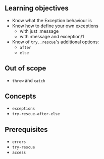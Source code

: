 ## Learning objectives

- Know what the Exception behaviour is
- Know how to define your own exceptions
  - with just :message
  - with :message and exception/1
- Know of `try..rescue`'s additional options:
  - `after`
  - `else`

## Out of scope

- `throw` and `catch`

## Concepts

- `exceptions`
- `try-rescue-after-else`

## Prerequisites

- `errors`
- `try-rescue`
- `access`
